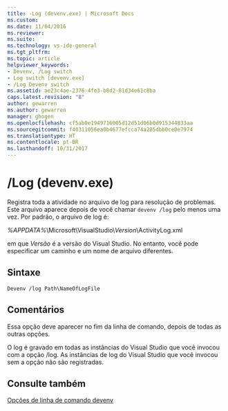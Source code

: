 ```yaml
---
title: -Log (devenv.exe) | Microsoft Docs
ms.custom: 
ms.date: 11/04/2016
ms.reviewer: 
ms.suite: 
ms.technology: vs-ide-general
ms.tgt_pltfrm: 
ms.topic: article
helpviewer_keywords:
- Devenv, /Log switch
- Log switch [devenv.exe]
- /Log Devenv switch
ms.assetid: ae23c4ae-2376-4fe3-b8d2-81d34e61c8ba
caps.latest.revision: "8"
author: gewarren
ms.author: gewarren
manager: ghogen
ms.openlocfilehash: cf5ab0e1949716005d12d51d06b0d915344833aa
ms.sourcegitcommit: f40311056ea0b4677efcca74a285dbb0ce0e7974
ms.translationtype: HT
ms.contentlocale: pt-BR
ms.lasthandoff: 10/31/2017
---
```

# <a name="log-devenvexe"></a>/Log (devenv.exe)
Registra toda a atividade no arquivo de log para resolução de problemas. Este arquivo aparece depois de você chamar `devenv /log` pelo menos uma vez. Por padrão, o arquivo de log é:  
  
 *%APPDATA%*\Microsoft\VisualStudio\\*Version*\ActivityLog.xml  
  
 em que *Versão* é a versão do Visual Studio. No entanto, você pode especificar um caminho e um nome de arquivo diferentes.  
  
## <a name="syntax"></a>Sintaxe  
  
```  
Devenv /log Path\NameOfLogFile  
```  
  
## <a name="remarks"></a>Comentários  
 Essa opção deve aparecer no fim da linha de comando, depois de todas as outras opções.  
  
 O log é gravado em todas as instâncias do Visual Studio que você invocou com a opção /log. As instâncias de log do Visual Studio que você invocou sem a opção não são registradas.  
  
## <a name="see-also"></a>Consulte também  
 [Opções de linha de comando devenv](../../ide/reference/devenv-command-line-switches.md)
